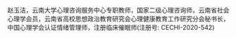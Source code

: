 赵玉洁，云南大学心理咨询服务中心专职教师，国家二级心理咨询师，云南省社会心理学会员，云南省高校思想政治教育研究会心理健康教育工作研究分会秘书长，中国心理学会认证情绪管理师，注册临床催眠师(注册号: CECHI-2020-542)